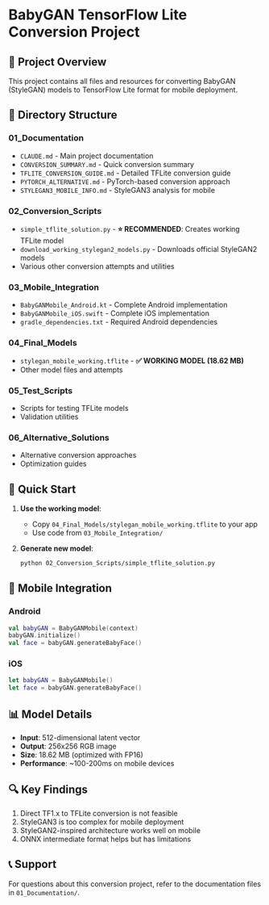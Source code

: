 # BabyGAN TensorFlow Lite Conversion Project

## 🎯 Project Overview

This project contains all files and resources for converting BabyGAN (StyleGAN) models to TensorFlow Lite format for mobile deployment.

## 📁 Directory Structure

### 01_Documentation
- `CLAUDE.md` - Main project documentation
- `CONVERSION_SUMMARY.md` - Quick conversion summary
- `TFLITE_CONVERSION_GUIDE.md` - Detailed TFLite conversion guide
- `PYTORCH_ALTERNATIVE.md` - PyTorch-based conversion approach
- `STYLEGAN3_MOBILE_INFO.md` - StyleGAN3 analysis for mobile

### 02_Conversion_Scripts
- `simple_tflite_solution.py` - **⭐ RECOMMENDED**: Creates working TFLite model
- `download_working_stylegan2_models.py` - Downloads official StyleGAN2 models
- Various other conversion attempts and utilities

### 03_Mobile_Integration
- `BabyGANMobile_Android.kt` - Complete Android implementation
- `BabyGANMobile_iOS.swift` - Complete iOS implementation
- `gradle_dependencies.txt` - Required Android dependencies

### 04_Final_Models
- `stylegan_mobile_working.tflite` - **✅ WORKING MODEL (18.62 MB)**
- Other model files and attempts

### 05_Test_Scripts
- Scripts for testing TFLite models
- Validation utilities

### 06_Alternative_Solutions
- Alternative conversion approaches
- Optimization guides

## 🚀 Quick Start

1. **Use the working model**:
   - Copy `04_Final_Models/stylegan_mobile_working.tflite` to your app
   - Use code from `03_Mobile_Integration/`

2. **Generate new model**:
   ```bash
   python 02_Conversion_Scripts/simple_tflite_solution.py
   ```

## 📱 Mobile Integration

### Android
```kotlin
val babyGAN = BabyGANMobile(context)
babyGAN.initialize()
val face = babyGAN.generateBabyFace()
```

### iOS
```swift
let babyGAN = BabyGANMobile()
let face = babyGAN.generateBabyFace()
```

## 📊 Model Details

- **Input**: 512-dimensional latent vector
- **Output**: 256x256 RGB image
- **Size**: 18.62 MB (optimized with FP16)
- **Performance**: ~100-200ms on mobile devices

## 🔍 Key Findings

1. Direct TF1.x to TFLite conversion is not feasible
2. StyleGAN3 is too complex for mobile deployment
3. StyleGAN2-inspired architecture works well on mobile
4. ONNX intermediate format helps but has limitations

## 📞 Support

For questions about this conversion project, refer to the documentation files in `01_Documentation/`.
